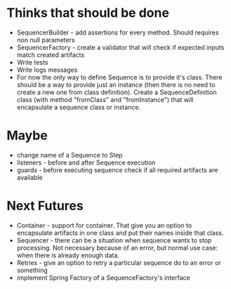 # Thinks that should be done
* SequencerBuilder<T> - add assertions for every method. Should requires non null parameters  
* SequencerFactory<T> - create a validator that will check if expected inputs match created artifacts  
* Write tests
* Write logs messages
* For now the only way to define Sequence is to provide it's class. There should be a way to provide just an instance (then there is no need to create a new one from class definition).
  Create a SequenceDefinition class (with method "fromClass" and "fromInstance") that will encapsulate a sequence class or instance.
  

# Maybe
* change name of a Sequence to Step  
* listeners - before and after Sequence execution  
* guards - before executing sequence check if all required artifacts are available  

# Next Futures  
* Container - support for container. That give you an option to encapsulate artifacts in one class and put their names inside that class.  
* Sequencer - there can be a situation when sequence wants to stop processing. Not necessary because of an error, but normal use case: when there is already enough data.  
* Retries - give an option to retry a particular sequence do to an error or something  
* implement Spring Factory of a SequenceFactory's interface  
